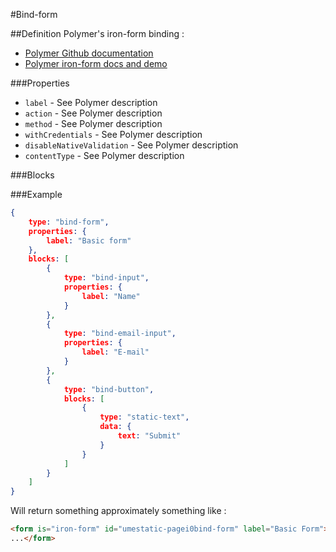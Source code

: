 #Bind-form

##Definition
Polymer's iron-form binding :
+ [Polymer Github documentation](https://github.com/PolymerElements/iron-form)
+ [Polymer iron-form docs and demo](https://elements.polymer-project.org/elements/iron-form)


###Properties
+ `label` - See Polymer description
+ `action` - See Polymer description
+ `method` - See Polymer description
+ `withCredentials` - See Polymer description
+ `disableNativeValidation` - See Polymer description
+ `contentType` - See Polymer description

###Blocks

###Example
```json
{
    type: "bind-form",
    properties: {
        label: "Basic form"
    },
    blocks: [
        {
            type: "bind-input",
            properties: {
                label: "Name"
            }
        },
        {
            type: "bind-email-input",
            properties: {
                label: "E-mail"
            }
        },
        {
            type: "bind-button",
            blocks: [
                {
                    type: "static-text",
                    data: {
                        text: "Submit"
                    }
                }
            ]
        }
    ]
}
```
Will return something approximately something like :
```html
<form is="iron-form" id="umestatic-pagei0bind-form" label="Basic Form">
...</form>
```